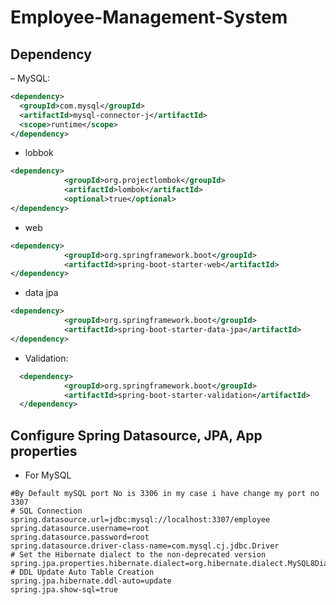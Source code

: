 # Employee-Management-System
## Dependency
– MySQL:
```xml
<dependency>
  <groupId>com.mysql</groupId>
  <artifactId>mysql-connector-j</artifactId>
  <scope>runtime</scope>
</dependency>
```
- lobbok
```xml
<dependency>
            <groupId>org.projectlombok</groupId>
            <artifactId>lombok</artifactId>
            <optional>true</optional>
</dependency>
```
- web
```xml
<dependency>
            <groupId>org.springframework.boot</groupId>
            <artifactId>spring-boot-starter-web</artifactId>
</dependency>
```
- data jpa
```xml
<dependency>
            <groupId>org.springframework.boot</groupId>
            <artifactId>spring-boot-starter-data-jpa</artifactId>
</dependency>
```
- Validation:
```xml
  <dependency>
            <groupId>org.springframework.boot</groupId>
            <artifactId>spring-boot-starter-validation</artifactId>
  </dependency>
  ```

## Configure Spring Datasource, JPA, App properties
- For MySQL
```
#By Default mySQL port No is 3306 in my case i have change my port no 3307
# SQL Connection
spring.datasource.url=jdbc:mysql://localhost:3307/employee
spring.datasource.username=root
spring.datasource.password=root
spring.datasource.driver-class-name=com.mysql.cj.jdbc.Driver
# Set the Hibernate dialect to the non-deprecated version
spring.jpa.properties.hibernate.dialect=org.hibernate.dialect.MySQL8Dialect
# DDL Update Auto Table Creation
spring.jpa.hibernate.ddl-auto=update
spring.jpa.show-sql=true
```
